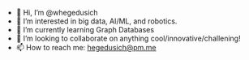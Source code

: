 - 👋 Hi, I’m @whegedusich
- 👀 I’m interested in big data, AI/ML, and robotics.
- 🌱 I’m currently learning Graph Databases
- 💞️ I’m looking to collaborate on anything cool/innovative/challening!
- 📫 How to reach me: hegedusich@pm.me

<!---
whegedusich/whegedusich is a ✨ special ✨ repository because its `README.md` (this file) appears on your GitHub profile.
You can click the Preview link to take a look at your changes.
--->
